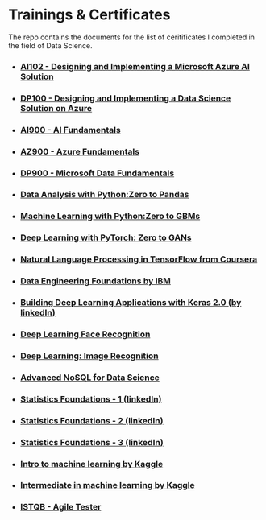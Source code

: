# Trainings & Certificates

The repo contains the documents for the list of ceritificates I completed in the field of Data Science.

- ### [AI102 - Designing and Implementing a Microsoft Azure AI Solution](https://github.com/hargurjeet/Certificates/blob/main/Azure%20AI%20Engineer.pdf)
- ### [DP100 - Designing and Implementing a Data Science Solution on Azure](https://github.com/hargurjeet/Certificates/blob/main/Microsoft_Certified_Data_Scientist.pdf)
- ### [AI900 - AI Fundamentals](https://github.com/hargurjeet/Certificates/blob/main/Microsoft_Certified_Professional_Certificate_AI900.pdf)
- ### [AZ900 - Azure Fundamentals](https://github.com/hargurjeet/Certificates/blob/main/Microsoft_Certified_Professional_Certificate_AZ900.pdf)
- ### [DP900 - Microsoft Data Fundamentals](https://github.com/hargurjeet/Certificates/blob/main/Microsoft_Certified_Professional_CertificateDP900.pdf)
- ### [Data Analysis with Python:Zero to Pandas](https://jovian.ai/certificate/MFQTCMRWGY)
- ### [Machine Learning with Python:Zero to GBMs](https://jovian.ai/certificate/MFQTKNZXHE)
- ### [Deep Learning with PyTorch: Zero to GANs](https://jovian.ai/certificate/MFQTIMZSGE)
- ### [Natural Language Processing in TensorFlow from Coursera](https://coursera.org/share/40b75c7ca30ae94fa6f4fc2f019d1fa2)
- ### [Data Engineering Foundations by IBM](https://www.credly.com/badges/762edcac-c9f9-4a86-9034-537ef5de66c5/public_url)
- ### [Building Deep Learning Applications with Keras 2.0 (by linkedIn)](https://github.com/hargurjeet/Certificates/blob/main/CertificateOfCompletion_Building%20Deep%20Learning%20Applications%20with%20Keras%202.0.pdf)
- ### [Deep Learning Face Recognition](https://github.com/hargurjeet/Certificates/blob/main/CertificateOfCompletion_Deep%20Learning%20Face%20Recognition.pdf)
- ### [Deep Learning: Image Recognition](https://github.com/hargurjeet/Certificates/blob/main/CertificateOfCompletion_Deep%20Learning%20Image%20Recognition.pdf)
- ### [Advanced NoSQL for Data Science](https://github.com/hargurjeet/Certificates/blob/main/CertificateOfCompletion_Advanced%20NoSQL%20for%20Data%20Science.pdf)
- ### [Statistics Foundations - 1 (linkedIn)](https://github.com/hargurjeet/Certificates/blob/main/CertificateOfCompletion_Statistics%20Foundations%201.pdf)
- ### [Statistics Foundations - 2 (linkedIn)](https://github.com/hargurjeet/Certificates/blob/main/CertificateOfCompletion_Statistics%20Foundations%202.pdf)
- ### [Statistics Foundations - 3 (linkedIn)](https://github.com/hargurjeet/Certificates/blob/main/CertificateOfCompletion_Statistics%20Foundations%203.pdf)
- ### [Intro to machine learning by Kaggle](https://github.com/hargurjeet/Certificates/blob/main/Hargurjeet%20Singh%20-%20Intro%20to%20Machine%20Learning.png)
- ### [Intermediate in machine learning by Kaggle](https://www.kaggle.com/learn/certification/hargurjeet/intermediate-machine-learning)
- ### [ISTQB - Agile Tester](https://github.com/hargurjeet/Certificates/blob/main/istqb%20agile.jpg)
